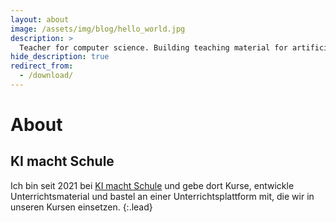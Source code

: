 ```yaml
---
layout: about
image: /assets/img/blog/hello_world.jpg
description: >
  Teacher for computer science. Building teaching material for artificial intelligence. New to xtool m1 ultra.
hide_description: true
redirect_from:
  - /download/
---
```


# About

<!--author-->

## KI macht Schule

Ich bin seit 2021 bei [KI macht Schule](https://ki-macht-schule.de) und gebe dort Kurse, entwickle Unterrichtsmaterial und bastel an einer Unterrichtsplattform mit, die wir in unseren Kursen einsetzen.
{:.lead}
